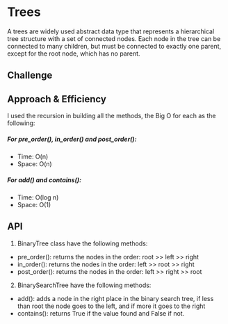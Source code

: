 # Trees
<!-- Short summary or background information -->
A trees are widely used abstract data type that represents a hierarchical
tree structure with a set of connected nodes. Each node in the tree can be connected to
many children, but must be connected to exactly one parent, except for the root node, which has no parent.

## Challenge
<!-- Description of the challenge -->


## Approach & Efficiency
<!-- What approach did you take? Why? What is the Big O space/time for this approach? -->
I used the recursion in building all the methods, the Big O for each as the following:

##### For pre_order(), in_order() and post_order():

- Time: O(n)
- Space: O(n)
##### For add() and contains():

- Time: O(log n)
- Space: O(1)

## API
<!-- Description of each method publicly available in each of your trees -->
1. BinaryTree class have the following methods:

- pre_order(): returns the nodes in the order: root >> left >> right
- in_order(): returns the nodes in the order: left >> root >> right
- post_order(): returns the nodes in the order: left >> right >> root
2.  BinarySearchTree have the following methods:

- add(): adds a node in the right place in the binary search tree, if less than root the node goes to the left, and if more it goes to the right
- contains(): returns True if the value found and False if not.